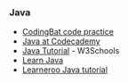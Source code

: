 ### Java

* [CodingBat code practice](http://codingbat.com/java)
* [Java at Codecademy](https://www.codecademy.com/courses/learn-java)
* [Java Tutorial](https://www.w3schools.com/java) - W3Schools
* [Learn Java](http://www.learnjavaonline.org)
* [Learneroo Java tutorial](https://www.learneroo.com/modules/11)

